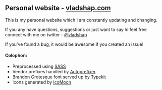 ## Personal website - [vladshap.com](http://vladshap.com)
This is my personal website which I am constantly updating and changing.

If you any have questions, suggestions or just want to say hi feel free connect with me on twitter - [@vladshap](http://twitter.com/vladshap)

If you've found a bug, it would be awesome if you created an issue!


#### Colophon:
* Preprocessed using [SASS](http://sass-lang.com/)
* Vendor prefixes handled by [Autoprefixer](https://github.com/ai/autoprefixer)
* Brandon Grotesque font served up by [Typekit](http://typekit.com)
* Icons generated by [IcoMoon](http://icomoon.io/app/)